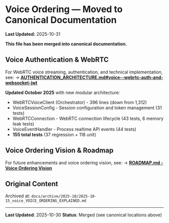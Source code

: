 # Voice Ordering — Moved to Canonical Documentation

**Last Updated:** 2025-10-31

**This file has been merged into canonical documentation.**

## Voice Authentication & WebRTC

For WebRTC voice streaming, authentication, and technical implementation, see:
→ **[AUTHENTICATION_ARCHITECTURE.md#voice--webrtc-auth-and-websocket-jwt](../AUTHENTICATION_ARCHITECTURE.md#voice--webrtc-auth-and-websocket-jwt)**

**Updated October 2025** with new modular architecture:
- WebRTCVoiceClient (Orchestrator) - 396 lines (down from 1,312)
- VoiceSessionConfig - Session configuration and token management (31 tests)
- WebRTCConnection - WebRTC connection lifecycle (43 tests, 6 memory leak tests)
- VoiceEventHandler - Process realtime API events (44 tests)
- **155 total tests** (37 regression + 118 unit)

## Voice Ordering Vision & Roadmap

For future enhancements and voice ordering vision, see:
→ **[ROADMAP.md - Voice Ordering Vision](../ROADMAP.md#voice-ordering-vision)**

## Original Content

Archived at: `docs/archive/2025-10/2025-10-15_voice_VOICE_ORDERING_EXPLAINED.md`

---

**Last Updated**: 2025-10-30
**Status**: Merged (see canonical locations above)
